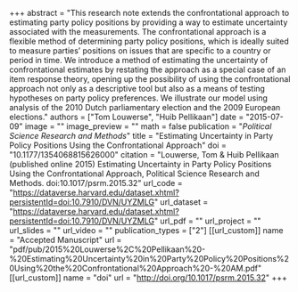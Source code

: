 +++
abstract = "This research note extends the confrontational approach to estimating party policy positions by providing a way to estimate uncertainty associated with the measurements. The confrontational approach is a flexible method of determining party policy positions, which is ideally suited to measure parties’ positions on issues that are specific to a country or period in time. We introduce a method of estimating the uncertainty of confrontational estimates by restating the approach as a special case of an item response theory, opening up the possibility of using the confrontational approach not only as a descriptive tool but also as a means of testing hypotheses on party policy preferences. We illustrate our model using analysis of the 2010 Dutch parliamentary election and the 2009 European elections."
authors = ["Tom Louwerse", "Huib Pellikaan"]
date = "2015-07-09"
image = ""
image_preview = ""
math = false
publication = "*Political Science Research and Methods*"
title = "Estimating Uncertainty in Party Policy Positions Using the Confrontational Approach"
doi = "10.1177/1354068815626000"
citation = "Louwerse, Tom & Huib Pellikaan (published online 2015) Estimating Uncertainty in Party Policy Positions Using the Confrontational Approach, Political Science Research and Methods. doi:10.1017/psrm.2015.32"
url_code = "https://dataverse.harvard.edu/dataset.xhtml?persistentId=doi:10.7910/DVN/UYZMLG"
url_dataset = "https://dataverse.harvard.edu/dataset.xhtml?persistentId=doi:10.7910/DVN/UYZMLG"
url_pdf = ""
url_project = ""
url_slides = ""
url_video = ""
publication_types = ["2"]
[[url_custom]]
  name = "Accepted Manuscript"
  url = "pdf/pub/2015%20Louwerse%2C%20Pellikaan%20-%20Estimating%20Uncertainty%20in%20Party%20Policy%20Positions%20Using%20the%20Confrontational%20Approach%20-%20AM.pdf"
[[url_custom]]
  name = "doi"
  url = "http://doi.org/10.1017/psrm.2015.32"
+++
